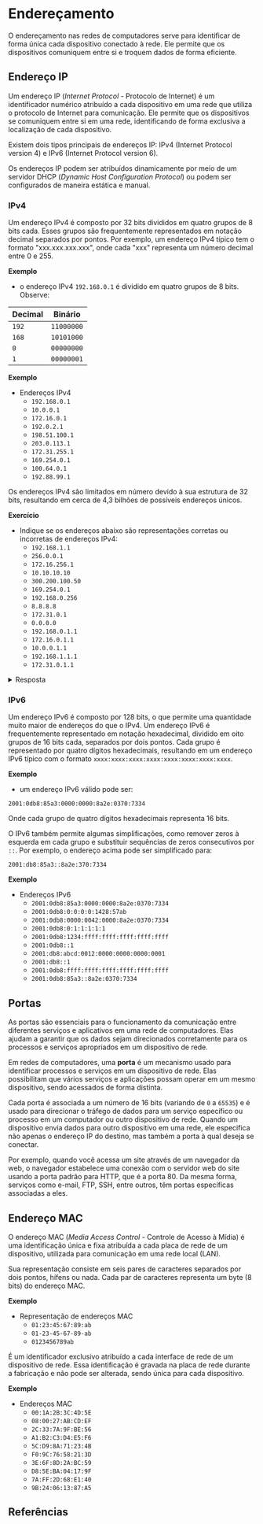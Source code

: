 

# Endereçamento

O endereçamento nas redes de computadores serve para identificar de forma única cada dispositivo conectado à rede. Ele permite que os dispositivos comuniquem entre si e troquem dados de forma eficiente. 

## Endereço IP

Um endereço IP (*Internet Protocol* - Protocolo de Internet) é um identificador numérico atribuído a cada dispositivo em uma rede que utiliza o protocolo de Internet para comunicação. Ele permite que os dispositivos se comuniquem entre si em uma rede, identificando de forma exclusiva a localização de cada dispositivo. 

<!-- marp --- -->

Existem dois tipos principais de endereços IP: IPv4 (Internet Protocol version 4) e IPv6 (Internet Protocol version 6).

<!-- marp --- -->

Os endereços IP podem ser atribuídos dinamicamente por meio de um servidor DHCP (*Dynamic Host Configuration Protocol*) ou podem ser configurados de maneira estática e manual.

### IPv4

Um endereço IPv4 é composto por 32 bits divididos em quatro grupos de 8 bits cada. Esses grupos são frequentemente representados em notação decimal separados por pontos. Por exemplo, um endereço IPv4 típico tem o formato "xxx.xxx.xxx.xxx", onde cada "xxx" representa um número decimal entre 0 e 255.

**Exemplo**
- o endereço IPv4 `192.168.0.1` é dividido em quatro grupos de 8 bits. Observe:

| Decimal | Binário      |
|---------|--------------|
| `192`   | `11000000`   |
| `168`   | `10101000`   |
| `0`     | `00000000`   |
| `1`     | `00000001`   |

**Exemplo**
- Endereços IPv4
    - `192.168.0.1`
    - `10.0.0.1`
    - `172.16.0.1`
    - `192.0.2.1`
    - `198.51.100.1`
    - `203.0.113.1`
    - `172.31.255.1`
    - `169.254.0.1`
    - `100.64.0.1`
    - `192.88.99.1`

<!-- marp --- -->

Os endereços IPv4 são limitados em número devido à sua estrutura de 32 bits, resultando em cerca de 4,3 bilhões de possíveis endereços únicos.

<!-- marp --- -->
**Exercício**
- Indique se os endereços abaixo são representações corretas ou incorretas de endereços IPv4:
    - `192.168.1.1`
    - `256.0.0.1`
    - `172.16.256.1`
    - `10.10.10.10`
    - `300.200.100.50`
    - `169.254.0.1`
    - `192.168.0.256`
    - `8.8.8.8`
    - `172.31.0.1`
    - `0.0.0.0`
    - `192.168.0.1.1`
    - `172.16.0.1.1`
    - `10.0.0.1.1`
    - `192.168.1.1.1`
    - `172.31.0.1.1`

<!-- marp hide -->

<details>
  <summary>Resposta</summary>

| Endereço IPv4        | Validade  | Motivo da Invalidade                |
|----------------------|-----------|-------------------------------------|
| `192.168.1.1`        | Correto   |                                     |
| `256.0.0.1`          | Incorreto | Valor no primeiro octeto excede 255 |
| `172.16.256.1`       | Incorreto | Valor no terceiro octeto excede 255 |
| `10.10.10.10`        | Correto   |                                     |
| `300.200.100.50`     | Incorreto | Valor no primeiro octeto excede 255 |
| `169.254.0.1`        | Correto   |                                     |
| `192.168.0.256`      | Incorreto | Valor no último octeto excede 255   |
| `8.8.8.8`            | Correto   |                                     |
| `172.31.0.1`         | Correto   |                                     |
| `0.0.0.0`            | Correto   |                                     |
| `192.168.0.1.1`      | Incorreto | Representação possui octeto extra   |
| `172.16.0.1.1`       | Incorreto | Representação possui octeto extra   |
| `10.0.0.1.1`         | Incorreto | Representação possui octeto extra   |
| `192.168.1.1.1`      | Incorreto | Representação possui octeto extra   |
| `172.31.0.1.1`       | Incorreto | Representação possui octeto extra   |
</details>

<!-- marp /hide -->

### IPv6

Um endereço IPv6 é composto por 128 bits, o que permite uma quantidade muito maior de endereços do que o IPv4. Um endereço IPv6 é frequentemente representado em notação hexadecimal, dividido em oito grupos de 16 bits cada, separados por dois pontos. Cada grupo é representado por quatro dígitos hexadecimais, resultando em um endereço IPv6 típico com o formato `xxxx:xxxx:xxxx:xxxx:xxxx:xxxx:xxxx:xxxx`.



**Exemplo**
-  um endereço IPv6 válido pode ser:

```
2001:0db8:85a3:0000:0000:8a2e:0370:7334
```

Onde cada grupo de quatro dígitos hexadecimais representa 16 bits. 

<!-- marp --- -->

O IPv6 também permite algumas simplificações, como remover zeros à esquerda em cada grupo e substituir sequências de zeros consecutivos por `::`. Por exemplo, o endereço acima pode ser simplificado para:

```
2001:db8:85a3::8a2e:370:7334
```

**Exemplo**
- Endereços IPv6
    - `2001:0db8:85a3:0000:0000:8a2e:0370:7334`
    - `2001:0db8:0:0:0:0:1428:57ab`
    - `2001:0db8:0000:0042:0000:8a2e:0370:7334`
    - `2001:0db8:0:1:1:1:1:1`
    - `2001:0db8:1234:ffff:ffff:ffff:ffff:ffff`
    - `2001:0db8::1`
    - `2001:db8:abcd:0012:0000:0000:0000:0001`
    - `2001:db8::1`
    - `2001:0db8:ffff:ffff:ffff:ffff:ffff:ffff`
    - `2001:0db8:85a3::8a2e:0370:7334`

## Portas

As portas são essenciais para o funcionamento da comunicação entre diferentes serviços e aplicativos em uma rede de computadores. Elas ajudam a garantir que os dados sejam direcionados corretamente para os processos e serviços apropriados em um dispositivo de rede.

<!-- marp --- -->

Em redes de computadores, uma **porta** é um mecanismo usado para identificar processos e serviços em um dispositivo de rede. Elas possibilitam que vários serviços e aplicações possam operar em um mesmo dispositivo, sendo acessados de forma distinta.

<!-- marp --- -->

Cada porta é associada a um número de 16 bits (variando de `0` a `65535`) e é usado para direcionar o tráfego de dados para um serviço específico ou processo em um computador ou outro dispositivo de rede. Quando um dispositivo envia dados para outro dispositivo em uma rede, ele especifica não apenas o endereço IP do destino, mas também a porta à qual deseja se conectar.

<!-- marp --- -->

Por exemplo, quando você acessa um site através de um navegador da web, o navegador estabelece uma conexão com o servidor web do site usando a porta padrão para HTTP, que é a porta 80. Da mesma forma, serviços como e-mail, FTP, SSH, entre outros, têm portas específicas associadas a eles.


## Endereço MAC

O endereço MAC (*Media Access Control* - Controle de Acesso à Mídia) é uma identificação única e fixa atribuída a cada placa de rede de um dispositivo, utilizada para comunicação em uma rede local (LAN).

<!-- marp --- -->

Sua representação consiste em seis pares de caracteres separados por dois pontos, hífens ou nada. Cada par de caracteres representa um byte (8 bits) do endereço MAC.

**Exemplo**
- Representação de endereços MAC
    - `01:23:45:67:89:ab`
    - `01-23-45-67-89-ab`
    - `0123456789ab`

<!-- marp --- -->

É um identificador exclusivo atribuído a cada interface de rede de um dispositivo de rede. Essa identificação é gravada na placa de rede durante a fabricação e não pode ser alterada, sendo única para cada dispositivo.

**Exemplo**
- Endereços MAC
    - `00:1A:2B:3C:4D:5E`
    - `08:00:27:AB:CD:EF`
    - `2C:33:7A:9F:BE:56`
    - `A1:B2:C3:D4:E5:F6`
    - `5C:D9:8A:71:23:4B`
    - `F0:9C:76:58:21:3D`
    - `3E:6F:8D:2A:BC:59`
    - `D8:5E:BA:04:17:9F`
    - `7A:FF:2D:68:E1:40`
    - `9B:24:06:13:87:A5`


## Referências


